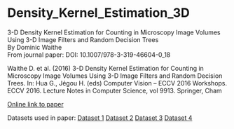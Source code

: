 # Density_Kernel_Estimation_3D

3-D Density Kernel Estimation for Counting in Microscopy Image Volumes Using 3-D Image Filters and Random Decision Trees  
By Dominic Waithe  
From journal paper:
DOI: 10.1007/978-3-319-46604-0_18

Waithe D. et al. (2016) 3-D Density Kernel Estimation for Counting in Microscopy Image Volumes Using 3-D Image Filters and Random Decision Trees. In: Hua G., Jégou H. (eds) Computer Vision – ECCV 2016 Workshops. ECCV 2016. Lecture Notes in Computer Science, vol 9913. Springer, Cham

[Online link to paper](http://link.springer.com/chapter/10.1007/978-3-319-46604-0_18)



Datasets used in paper:
[Dataset 1](http://sara.molbiol.ox.ac.uk/dwaithe/software/data/dataset1.zip)
[Dataset 2](http://sara.molbiol.ox.ac.uk/dwaithe/software/data/dataset2.zip)
[Dataset 3](http://sara.molbiol.ox.ac.uk/dwaithe/software/data/dataset3.zip)
[Dataset 4](http://sara.molbiol.ox.ac.uk/dwaithe/software/data/dataset4.zip)
